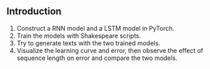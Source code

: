 ## Introduction
1. Construct a RNN model and a LSTM model in PyTorch.
2. Train the models with Shakespeare scripts.
3. Try to generate texts with the two trained models.
4. Visualize the learning curve and error, then observe the effect of sequence length on error and compare the two models.
